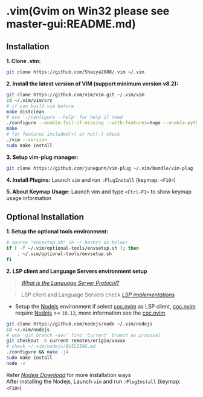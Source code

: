 # .vim(Gvim on Win32 please see master-gui:README.md)

## Installation
__1. Clone .vim:__
```bash
git clone https://github.com/Shaiya2688/.vim ~/.vim
```

__2. Install the latest version of VIM (support minimum version v8.2):__
```bash
git clone https://github.com/vim/vim.git ~/.vim/vim
cd ~/.vim/vim/src
# if you build vim before
make distclean
# use './configure --help' for help if need
./configure --enable-fail-if-missing --with-features=huge --enable-pythoninterp=yes --enable-python3interp=yes --enable-cscope --enable-terminal
make
# for features included(+) or not(-) check
./vim --version
sudo make install
```

__3. Setup vim-plug manager:__
```bash
git clone https://github.com/junegunn/vim-plug ~/.vim/bundle/vim-plug
```

__4. Install Plugins:__
Launch `vim` and run `:PlugInstall` (keymap: `<F10>`)

__5. About Keymap Usage:__
Launch vim and type `<Ctrl-F1>` to show keymap usage information

## Optional Installation
__1. Setup the optional tools environment:__
```bash
# source "envsetup.sh" in ~/.bashrc as below:
if [ -f ~/.vim/optional-tools/envsetup.sh ]; then
    . ~/.vim/optional-tools/envsetup.sh
fi
```
__2. LSP client and Language Servers environment setup__
>*[What is the Language Server Protocol?](https://microsoft.github.io/language-server-protocol)*

>LSP client and Language Servers check *[LSP implementations](https://langserver.org)*

+ Setup the [Nodejs](https://nodejs.org/en/download/) environment if select [coc.nvim](https://github.com/neoclide/coc.nvim) as LSP client,  [coc.nvim](https://github.com/neoclide/coc.nvim) require [Nodejs](https://nodejs.org/en/download/) >= `10.12`, more information see the [coc.nvim](https://github.com/neoclide/coc.nvim)
```bash
git clone https://github.com/nodejs/node ~/.vim/nodejs
cd ~/.vim/nodejs
# use 'git branch -avv' find 'Current' branch as proposal
git checkout -b current remotes/origin/vxxxx
# check ~/.vim/nodejs/BUILDING.md
./configure && make -j4
sudo make install
node -v
```
Refer *[Nodejs Download](https://nodejs.org/en/download/)* for more installation ways<br>
After installing the Nodejs, Launch `vim` and run `:PlugInstall` (keymap: `<F10>`)
